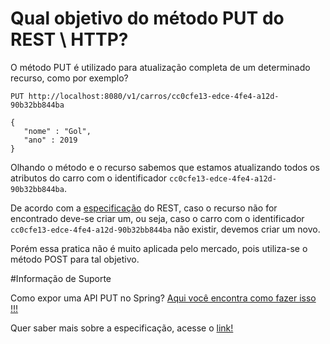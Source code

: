 # Qual objetivo do método PUT do REST \ HTTP?

O método PUT é utilizado para atualização completa de um determinado recurso, como por exemplo?

```
PUT http://localhost:8080/v1/carros/cc0cfe13-edce-4fe4-a12d-90b32bb844ba

{
   "nome" : "Gol",
   "ano" : 2019
}
```

Olhando o método e o recurso sabemos que estamos atualizando todos os atributos do carro com o identificador 
`cc0cfe13-edce-4fe4-a12d-90b32bb844ba`.

De acordo com a [especificação](https://tools.ietf.org/html/rfc7231#section-4.3.4) do REST, caso o recurso não for encontrado deve-se criar um, ou seja, caso o carro com o
identificador `cc0cfe13-edce-4fe4-a12d-90b32bb844ba` não existir, devemos criar um novo.

Porém essa pratica não é muito aplicada pelo mercado, pois utiliza-se o método POST para tal objetivo.

#Informação de Suporte

Como expor uma API PUT no Spring? [Aqui você encontra como fazer isso !!!](../informacao_suporte/spring-put-api.md)

Quer saber mais sobre a especificação, acesse o [link!](https://tools.ietf.org/html/rfc7231#section-4.3.4)